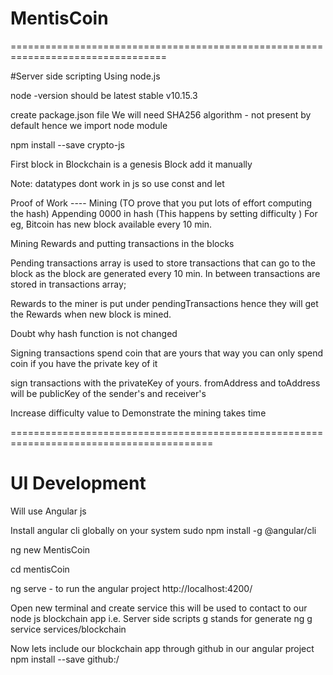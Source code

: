 # MentisCoin

=================================================================================

#Server side scripting Using node.js

node -version should be latest stable v10.15.3

create package.json file
We will need SHA256 algorithm - not present by default hence we import node module

 npm install --save crypto-js

First block in Blockchain is a genesis Block add it manually

Note: datatypes dont work in js so use const and let

Proof of Work ---- Mining (TO prove that you put lots of effort computing the hash)
Appending 0000 in hash (This happens by setting difficulty )
For eg, Bitcoin has new block available every 10 min.

Mining Rewards and putting transactions in the blocks

Pending transactions array is used to store transactions that can go to the block as the block are generated every
10 min. In between transactions are stored in transactions array;

Rewards to the miner is put under pendingTransactions hence they will get the Rewards when new block is mined.

Doubt why hash function is not changed

Signing transactions
spend coin that are yours that way you can only spend coin if you have the private key of it

sign transactions with the privateKey of yours.
fromAddress and toAddress will be publicKey of the sender's and receiver's

Increase difficulty value to Demonstrate the mining takes time

=========================================================================================

# UI Development

Will use Angular js

Install angular cli globally on your system
sudo npm install -g @angular/cli

ng new MentisCoin

cd mentisCoin

ng serve - to run the angular project
http://localhost:4200/

Open new terminal and create service this will be used to contact to our node js blockchain app i.e. Server side scripts
g stands for generate
ng g service services/blockchain

Now lets include our blockchain app through github in our angular project
npm install --save github:<username>/<projectname>
